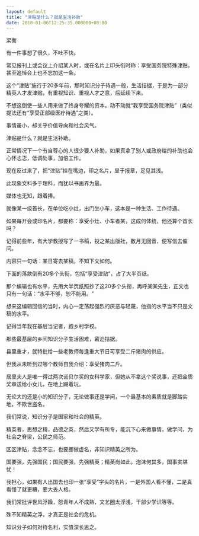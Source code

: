 ```yaml
---
layout: default
title: "津贴是什么？就是生活补助"
date: 2018-01-06T12:25:35.000000+08:00
---
```


梁衡

有一件事想了很久，不吐不快。

常见报刊上或会议上介绍某人时，或在名片上印头衔时称：享受国务院特殊津贴，甚至追悼会上也不忘加这一条。

这个‌‌“津贴‌‌”施行于20多年前，那时知识分子待遇一般，生活拮据，于是为一部分精英人才发津贴，有重视知识、重视人才之意，后延续下来。

不想这倒使一些人用来做了终身夸耀的资本。动不动就‌‌“我享受国务院津贴‌‌”（类似提法还有‌‌“享受正部级医疗待遇‌‌”之类）。

事情虽小，却关乎价值导向和社会风气。

津贴是什么？就是生活补助。

正常情况下一个有自尊心的人很少要人补助，如果真拿了别人或政府给的补助也会心怀忐忑，低调处事，加倍工作。

现在反过来了，把‌‌“津贴‌‌”挂在嘴边，印之名片，显于报章，足见其浅。

此现象文科多于理科，而犹以书画界为最。

媒体也无知，跟着捧。

就像某一级首长，在单位吃小灶，出门坐小车，这本是一种生活、工作待遇。

如果每开会或印名片，都要称：享受小灶、小车者某，这成何体统，他还算个首长吗？

记得前些年，有大学教授写了一书稿，投之某出版社，数月无回音，便写信去催问。

内容只一句话：某日寄去某稿，不知下文如何。

下面的落款倒有20多个头衔，包括‌‌“享受津贴‌‌”，占了大半页纸。

那个编辑也有水平，先用大半页纸照抄了这20多个头衔，再呼某某先生，正文也只有一句话：‌‌“水平不够，恕不能用。‌‌”

想来这编辑回信的当时，内心一定荡起强烈的厌恶与轻蔑，他指的水平当不只是文稿的水平。

记得当年我在基层当记者，跑乡村学校。

那些最基层的乡间知识分子生活困难，窘迫拮据。

县里重才，就特批给一些老教师每逢重大节日可享受二斤猪肉的供应。

但我从未听到过哪个教师自我介绍：享受猪肉二斤。

居里夫人是唯一得过两次诺贝尔奖的女科学家，但她从不拿这个奖说事，还把金质奖章送给小女儿，在地上踢着玩。

无论大的还是小的知识分子，无论做事还是学问，一个最基本的素质就是脚踏实地，不欺世盗名。

我们常说，知识分子是国家和社会的精英。

精英者，思想之精，品德之英，然后又学有所专，能沉下心来做事情，做学问，为社会之脊梁，公民之师范。

区区津贴，念念不忘，也要挪做虚名，非知识精英之所为。

国要强，先强国民；国民要强，先强精英；精英尚如此，泡沫何其多，国事实堪忧！

我担心，如果有人出国去也印一张‌‌“享受‌‌”字头的名片，一是外国人看不懂，二是真看懂了就更糟，要大丢人格。

我们常批评世风浮躁，怨青年人不成熟，文艺圈太浮浅，干部少学识等等。

殊不知精英之浮，才真正是社会的危机。

知识分子如何对待名利，实值深长思之。


